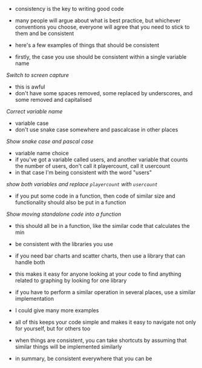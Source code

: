 - consistency is the key to writing good code

- many people will argue about what is best practice, but whichever conventions you choose, everyone will agree that you need to stick to them and be consistent

- here's a few examples of things that should be consistent

- firstly, the case you use should be consistent within a single variable name

_Switch to screen capture_

- this is awful
- don't have some spaces removed, some replaced by underscores, and some removed and capitalised

_Correct variable name_

- variable case
- don't use snake case somewhere and pascalcase in other places

_Show snake case and pascal case_

<!-- - the style of your comments -->

- variable name choice
- if you've got a variable called users, and another variable that counts the number of users, don't call it playercount, call it usercount
- in that case I'm being consistent with the word "users"

_show both variables and replace `playercount` with `usercount`_

- if you put some code in a function, then code of similar size and functionality should also be put in a function

_Show moving standalone code into a function_

- this should all be in a function, like the similar code that calculates the min

- be consistent with the libraries you use
- if you need bar charts and scatter charts, then use a library that can handle both
- this makes it easy for anyone looking at your code to find anything related to graphing by looking for one library

- if you have to perform a similar operation in several places, use a similar implementation

- I could give many more examples
- all of this keeps your code simple and makes it easy to navigate not only for yourself, but for others too
- when things are consistent, you can take shortcuts by assuming that similar things will be implemented similarly

<!-- OUTRO -->

- in summary, be consistent everywhere that you can be
